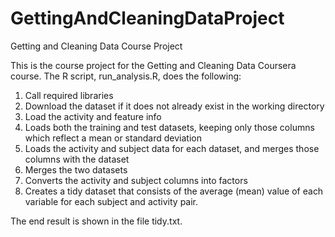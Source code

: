 # GettingAndCleaningDataProject
Getting and Cleaning Data Course Project

This is the course project for the Getting and Cleaning Data Coursera course.
The R script, run_analysis.R, does the following:

1. Call required libraries
2. Download the dataset if it does not already exist in the working directory
2. Load the activity and feature info
3. Loads both the training and test datasets, keeping only those columns which reflect a mean or standard deviation
4. Loads the activity and subject data for each dataset, and merges those columns with the dataset
5. Merges the two datasets
6. Converts the activity and subject columns into factors
7. Creates a tidy dataset that consists of the average (mean) value of each variable for each subject and activity pair.
 
The end result is shown in the file tidy.txt.
